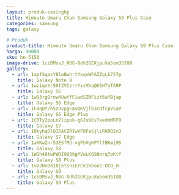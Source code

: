 ```yaml
---
layout: produk-casinghp
title: Himouto Umaru Chan Samsung Galaxy S9 Plus Case
categories: samsung
tags: galaxy

# Produk
product-title: Himouto Umaru Chan Samsung Galaxy S9 Plus Case
harga: 90000
sku: hn-5150
image-drive: 1ciBMsvJ_N8G-8dh2GEKjpuXu5om35IO8
gallery:
  - url: 1mpfSqasY8lwBwhrtYxqvWFAZZgLk757p
    title: Galaxy Note 8
  - url: 1wziqxYr5OfZVIzrrYxzVbqQKSHTyTARP
    title: Galaxy S6
  - url: 1w93rgQrnw4UwYfFiwdSZNFizY6afBjap
    title: Galaxy S6 Edge
  - url: 1F4qQY7h5zUvpgEAvQKVjlb3cOfcpV5aV
    title: Galaxy S6 Edge Plus
  - url: 1C0Ty2poLn2lipok-g6JsbEv7xedmMRFO
    title: Galaxy S7
  - url: 1OkyhqOlQI6ACZRIwVPBFaSjliRKRO2n3
    title: Galaxy S7 Edge
  - url: 1aXKwZnr53ESfMJ-vgPbVgKPYlfBKmj9S
    title: Galaxy S8
  - url: 1WOh48twPWDI9939gfVwLK698nrq7pKtf
    title: Galaxy S8 Plus
  - url: 1vVJHvDd10j5tsniErC61hboo1-OCO_H-
    title: Galaxy S9
  - url: 1ciBMsvJ_N8G-8dh2GEKjpuXu5om35IO8
    title: Galaxy S9 Plus
---
```

